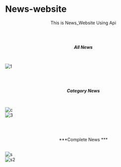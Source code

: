 # News-website


<p align="center">
  This is News_Website Using Api
  </p>
  
<br /><br /><p align="center">
***All News***</p>
<br />

![1](https://user-images.githubusercontent.com/75658978/124708738-4c76df00-df18-11eb-8c9f-0d047dad7330.png) <br />

<br /><br /><p align="center">
***Category News***</p>
<br />

![c](https://user-images.githubusercontent.com/75658978/124708831-6adcda80-df18-11eb-9fc0-4cd2fc87dc42.png)<br />
![3](https://user-images.githubusercontent.com/75658978/124708837-6ca69e00-df18-11eb-9945-c3775562b0ef.png)

<br /><br /> <p align="center">
***Complete News ***</p>
<br />
![s](https://user-images.githubusercontent.com/75658978/124708846-6e706180-df18-11eb-85a3-6fa2e265604c.png)<br />
![s2](https://user-images.githubusercontent.com/75658978/124708851-703a2500-df18-11eb-9b67-3545944dbd30.png)
